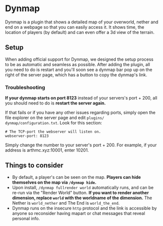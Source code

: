 # Dynmap

Dynmap is a plugin that shows a detailed map of your overworld, nether and end on a webpage so that you can easily access it. It shows time, the location of players (by default) and can even offer a 3d view of the terrain.

## Setup
When adding official support for Dynmap, we designed the setup process to be as automatic and seamless as possible. After adding the plugin, all you need to do is restart and you'll soon see a dynmap bar pop up on the right of the server page, which has a button to copy the dynmap's link.

### Troubleshooting
**If your dynmap starts on port 8123** instead of your servers's port + 200, all you should need to do is **restart the server again.**  

If that fails or if you have any other issues regarding ports, simply open the file explorer on the server page and edit `plugins/ dynmap/configuration.txt`. Look for this section:
```
# The TCP-port the webserver will listen on.
webserver-port: 8123
```
Simply change the number to your server's port + 200. For example, if your address is arthmc.xyz:10001, enter 10201.

## Things to consider
- By default, a player's can be seen on the map. **Players can hide themselves on the map via `/dynmap hide`.**
- Upon install, `/dynmap fullrender world` automatically runs, and can be re-run via the "Render World" button. **If you want to render another dimension, replace `world` with the worldname of the dimension.** The Nether is `world_nether` and The End is `world_the_end`. 
- Dynmap runs on the insecure `http` protocol and the link is accessible by anyone so reconsider having mapart or chat messages that reveal personal info.